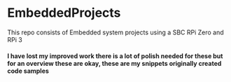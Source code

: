 # EmbeddedProjects
This repo consists of Embedded system projects using a SBC RPi Zero and RPi 3 
#### I have lost my improved work there is a lot of polish needed for these but for an overview these are okay, these are my snippets originally created code samples  
